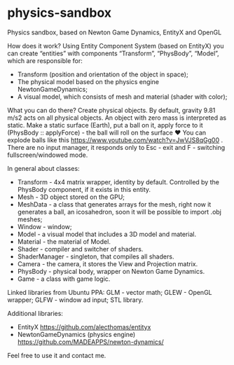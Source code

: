 # physics-sandbox
Physics sandbox, based on Newton Game Dynamics, EntityX and OpenGL

How does it work?
Using Entity Component System (based on EntityX) you can create “entities” with components “Transform”, “PhysBody”, “Model”, which are responsible for:
- Transform (position and orientation of the object in space);
- The physical model based on the physics engine NewtonGameDynamics;
- A visual model, which consists of mesh and material (shader with color);

What you can do there?
Create physical objects. By default, gravity 9.81 m/s2 acts on all physical objects. An object with zero mass is interpreted as static. Make a static surface (Earth), put a ball on it, apply force to it (PhysBody :: applyForce) - the ball will roll on the surface ❤️
You can explode balls like this https://www.youtube.com/watch?v=JwVJS8qGg00 .
There are no input manager, it responds only to Esc - exit and F - switching fullscreen/windowed mode.

In general about classes:
- Transform - 4x4 matrix wrapper, identity by default. Controlled by the PhysBody component, if it exists in this entity.
- Mesh - 3D object stored on the GPU;
- MeshData - a class that generates arrays for the mesh, right now it generates a ball, an icosahedron, soon it will be possible to import .obj meshes;
- Window - window;
- Model - a visual model that includes a 3D model and material.
- Material - the material of Model.
- Shader - compiler and switcher of shaders.
- ShaderManager - singleton, that compiles all shaders.
- Camera - the camera, it stores the View and Projection matrix.
- PhysBody - physical body, wrapper on Newton Game Dynamics.
- Game - a class with game logic.

Linked libraries from Ubuntu PPA:
GLM - vector math;
GLEW - OpenGL wrapper;
GLFW - window ad input;
STL library.

Additional libraries:
- EntityX https://github.com/alecthomas/entityx
- NewtonGameDynamics (physics engine) https://github.com/MADEAPPS/newton-dynamics/

Feel free to use it and contact me.
